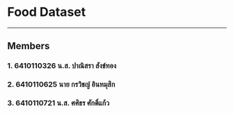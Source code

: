 # Food Dataset
---
## Members
### 1. 6410110326 น.ส. ปาณิสรา สังข์ทอง
### 2. 6410110625 นาย กรวิชญ์ อินทมุสิก 
### 3. 6410110721 น.ส. ศศิธร ศักดิ์แก้ว 
